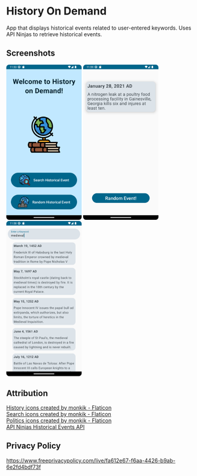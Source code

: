 # History On Demand

App that displays historical events related to user-entered keywords. Uses API Ninjas to retrieve historical events.

## Screenshots
<p>
  <kbd><img src="https://github.com/Joseph1864/History-On-Demand/blob/main/app/src/main/res/raw/main_screen.png" width="200"/></kbd>
  <kbd><img src="https://github.com/Joseph1864/History-On-Demand/blob/main/app/src/main/res/raw/random_screen.png" width="200"/></kbd>    
  <kbd><img src="https://github.com/Joseph1864/History-On-Demand/blob/main/app/src/main/res/raw/search_screen.png" width="200"/></kbd>
</p>

## Attribution
<a href="https://www.flaticon.com/free-icons/history" title="history icons">History icons created by monkik - Flaticon</a> <br>
<a href="https://www.flaticon.com/free-icons/search" title="search icons">Search icons created by monkik - Flaticon</a> <br>
<a href="https://www.flaticon.com/free-icons/politics" title="politics icons">Politics icons created by monkik - Flaticon</a> <br>
<a href="https://api-ninjas.com/api/historicalevents" title="api ninjas">API Ninjas Historical Events API</a> <br>

## Privacy Policy
https://www.freeprivacypolicy.com/live/fa612e67-f6aa-4426-b9ab-6e2fd4bdf73f
